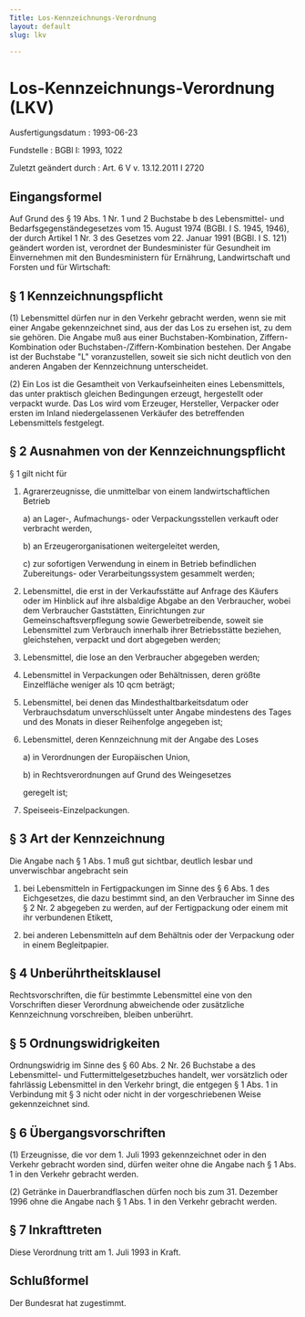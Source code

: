 ```yaml
---
Title: Los-Kennzeichnungs-Verordnung
layout: default
slug: lkv

---
```


# Los-Kennzeichnungs-Verordnung (LKV)

Ausfertigungsdatum
:   1993-06-23

Fundstelle
:   BGBl I: 1993, 1022

Zuletzt geändert durch
:   Art. 6 V v. 13.12.2011 I 2720


## Eingangsformel

Auf Grund des § 19 Abs. 1 Nr. 1 und 2 Buchstabe b des Lebensmittel-
und Bedarfsgegenständegesetzes vom 15. August 1974 (BGBl. I S. 1945,
1946), der durch Artikel 1 Nr. 3 des Gesetzes vom 22. Januar 1991
(BGBl. I S. 121) geändert worden ist, verordnet der Bundesminister für
Gesundheit im Einvernehmen mit den Bundesministern für Ernährung,
Landwirtschaft und Forsten und für Wirtschaft:


## § 1 Kennzeichnungspflicht

(1) Lebensmittel dürfen nur in den Verkehr gebracht werden, wenn sie
mit einer Angabe gekennzeichnet sind, aus der das Los zu ersehen ist,
zu dem sie gehören. Die Angabe muß aus einer Buchstaben-Kombination,
Ziffern-Kombination oder Buchstaben-/Ziffern-Kombination bestehen. Der
Angabe ist der Buchstabe "L" voranzustellen, soweit sie sich nicht
deutlich von den anderen Angaben der Kennzeichnung unterscheidet.

(2) Ein Los ist die Gesamtheit von Verkaufseinheiten eines
Lebensmittels, das unter praktisch gleichen Bedingungen erzeugt,
hergestellt oder verpackt wurde. Das Los wird vom Erzeuger,
Hersteller, Verpacker oder ersten im Inland niedergelassenen Verkäufer
des betreffenden Lebensmittels festgelegt.


## § 2 Ausnahmen von der Kennzeichnungspflicht

§ 1 gilt nicht für

1.  Agrarerzeugnisse, die unmittelbar von einem landwirtschaftlichen
    Betrieb

    a)  an Lager-, Aufmachungs- oder Verpackungsstellen verkauft oder
        verbracht werden,


    b)  an Erzeugerorganisationen weitergeleitet werden,


    c)  zur sofortigen Verwendung in einem in Betrieb befindlichen
        Zubereitungs- oder Verarbeitungssystem gesammelt werden;





2.  Lebensmittel, die erst in der Verkaufsstätte auf Anfrage des Käufers
    oder im Hinblick auf ihre alsbaldige Abgabe an den Verbraucher, wobei
    dem Verbraucher Gaststätten, Einrichtungen zur
    Gemeinschaftsverpflegung sowie Gewerbetreibende, soweit sie
    Lebensmittel zum Verbrauch innerhalb ihrer Betriebsstätte beziehen,
    gleichstehen, verpackt und dort abgegeben werden;


3.  Lebensmittel, die lose an den Verbraucher abgegeben werden;


4.  Lebensmittel in Verpackungen oder Behältnissen, deren größte
    Einzelfläche weniger als 10
    qcm beträgt;


5.  Lebensmittel, bei denen das Mindesthaltbarkeitsdatum oder
    Verbrauchsdatum unverschlüsselt unter Angabe mindestens des Tages und
    des Monats in dieser Reihenfolge angegeben ist;


6.  Lebensmittel, deren Kennzeichnung mit der Angabe des Loses

    a)  in Verordnungen der Europäischen Union,


    b)  in Rechtsverordnungen auf Grund des Weingesetzes




    geregelt ist;


7.  Speiseeis-Einzelpackungen.





## § 3 Art der Kennzeichnung

Die Angabe nach § 1 Abs. 1 muß gut sichtbar, deutlich lesbar und
unverwischbar angebracht sein


1.  bei Lebensmitteln in Fertigpackungen im Sinne des § 6 Abs. 1 des
    Eichgesetzes, die dazu bestimmt sind, an den Verbraucher im Sinne des
    § 2 Nr. 2 abgegeben zu werden, auf der Fertigpackung oder einem mit
    ihr verbundenen Etikett,


2.  bei anderen Lebensmitteln auf dem Behältnis oder der Verpackung oder
    in einem Begleitpapier.





## § 4 Unberührtheitsklausel

Rechtsvorschriften, die für bestimmte Lebensmittel eine von den
Vorschriften dieser Verordnung abweichende oder zusätzliche
Kennzeichnung vorschreiben, bleiben unberührt.


## § 5 Ordnungswidrigkeiten

Ordnungswidrig im Sinne des § 60 Abs. 2 Nr. 26 Buchstabe a des
Lebensmittel- und Futtermittelgesetzbuches handelt, wer vorsätzlich
oder fahrlässig Lebensmittel in den Verkehr bringt, die entgegen § 1
Abs. 1 in Verbindung mit § 3 nicht oder nicht in der vorgeschriebenen
Weise gekennzeichnet sind.


## § 6 Übergangsvorschriften

(1) Erzeugnisse, die vor dem 1. Juli 1993 gekennzeichnet oder in den
Verkehr gebracht worden sind, dürfen weiter ohne die Angabe nach § 1
Abs. 1 in den Verkehr gebracht werden.

(2) Getränke in Dauerbrandflaschen dürfen noch bis zum 31. Dezember
1996 ohne die Angabe nach § 1 Abs. 1 in den Verkehr gebracht werden.


## § 7 Inkrafttreten

Diese Verordnung tritt am 1. Juli 1993 in Kraft.


## Schlußformel

Der Bundesrat hat zugestimmt.

